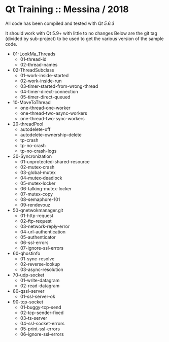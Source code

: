 # Qt Training :: Messina / 2018

All code has been compiled and tested with *Qt 5.6.3* 

It should work with Qt 5.9+ with little to no changes
Below are the git tag (divided by sub-project) to be used to get the various version of the sample code.

- 01-LookMa_Threads
  - 01-thread-id
  - 02-thread-names
- 02-ThreadSubclass
  - 01-work-inside-started
  - 02-work-inside-run
  - 03-timer-started-from-wrong-thread
  - 04-timer-direct-connection
  - 05-timer-direct-queued
- 10-MoveToThread
  - one-thread-one-worker
  - one-thread-two-async-workers
  - one-thread-two-sync-workers
- 20-threadPool
  - autodelete-off
  - autodelete-ownership-delete
  - tp-crash
  - tp-no-crash
  - tp-no-crash-logs
- 30-Syncronization
  - 01-unprotected-shared-resource
  - 02-mutex-crash
  - 03-global-mutex
  - 04-mutex-deadlock
  - 05-mutex-locker
  - 06-talking-mutex-locker
  - 07-mutex-copy
  - 08-semaphore-101
  - 09-rendevouz
- 50-qnetwokmanager.git
  - 01-http-request
  - 02-ftp-request
  - 03-network-reply-error
  - 04-url-authentication
  - 05-authenticator
  - 06-ssl-errors
  - 07-ignore-ssl-errors
- 60-qhostinfo
  - 01-sync-resolve
  - 02-reverse-lookup
  - 03-async-resolution
- 70-udp-socket
  - 01-write-datagram
  - 02-read-datagram
- 80-qssl-server
  - 01-ssl-server-ok
- 90-tcp-socket
  - 01-buggy-tcp-send
  - 02-tcp-sender-fixed
  - 03-ts-server
  - 04-ssl-socket-errors
  - 05-print-ssl-errors
  - 06-ignore-ssl-errors



